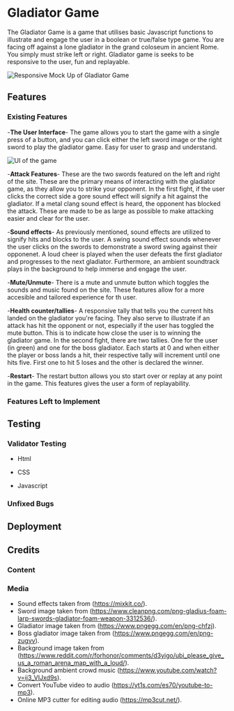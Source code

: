 # Gladiator Game

The Gladiator Game is a game that utilises basic Javascript functions to illustrate and engage the user in a boolean or true/false type game. You are facing off against a lone gladiator in the grand coloseum in ancient Rome. You simply must strike left or right. Gladiator game is seeks to be responsive to the user, fun and replayable. 

![Responsive Mock Up of Gladiator Game]()

## Features

### Existing Features

-__The User Interface__-
The game allows you to start the game with a single press of a button, and you can click either the left sword image or the right sword to play the gladiator game. Easy for user to grasp and understand.

![UI of the game]()

-__Attack Features__-
These are the two swords featured on the left and right of the site. These are the primary means of interacting with the gladiator game, as they allow you to strike your opponent. In the first fight, if the user clicks the correct side a gore sound effect will signify a hit against the gladiator. If a metal clang sound effect is heard, the opponent has blocked the attack. These are made to be as large as possible to make attacking easier and clear for the user.

-__Sound effects__-
As previously mentioned, sound effects are utilized to signify hits and blocks to the user. A swing sound effect sounds whenever the user clicks on the swords to demonstrate a sword swing against their opponenet. A loud cheer is played when the user defeats the first gladiator and progresses to the next gladiator. Furthermore, an ambient soundtrack plays in the background to help immerse and engage the user. 

-__Mute/Unmute__-
There is a mute and unmute button which toggles the sounds and music found on the site. These features allow for a more accesible and tailored experience for th user.

-__Health counter/tallies__-
A responsive tally that tells you the current hits landed on the gladiator you're facing. They also serve to illustrate if an attack has hit the opponent or not, especially if the user has toggled the mute button. This is to indicate how close the user is to winning the gladiator game. In the second fight, there are two tallies. One for the user (in green) and one for the boss gladiator. Each starts at 0 and when either the player or boss lands a hit, their respective tally will increment until one hits five. First one to hit 5 loses and the other is declared the winner.

-__Restart__-
The restart button allows you sto start over or replay at any point in the game. This features gives the user a form of replayability.

### Features Left to Implement

## Testing

### Validator Testing

- Html

- CSS

- Javascript

### Unfixed Bugs

## Deployment

## Credits

### Content

### Media

- Sound effects taken from (https://mixkit.co/).
- Sword image taken from (https://www.cleanpng.com/png-gladius-foam-larp-swords-gladiator-foam-weapon-3312536/).
- Gladiator image taken from (https://www.pngegg.com/en/png-chfzj).
- Boss gladiator image taken from (https://www.pngegg.com/en/png-zugvv).
- Background image taken from (https://www.reddit.com/r/forhonor/comments/d3yigo/ubi_please_give_us_a_roman_arena_map_with_a_loud/).
- Background ambient crowd music (https://www.youtube.com/watch?v=ij3_VIJxd9s).
- Convert YouTube video to audio (https://yt1s.com/es70/youtube-to-mp3).
- Online MP3 cutter for editing audio (https://mp3cut.net/).
